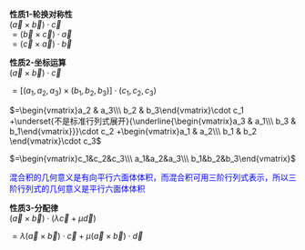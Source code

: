 **性质1-轮换对称性**  
$(\vec a \times \vec b)\cdot \vec c$  
$=(\vec b \times \vec c)\cdot \vec a$  
$=(\vec c \times \vec a) \cdot \vec b$  
  
**性质2-坐标运算**  
$(\vec a \times \vec b)\cdot \vec c$  
  
$=[(a_1,a_2,a_3) \times (b_1,b_2,b_3)]\cdot(c_1,c_2,c_3)$  
  
$=\begin{vmatrix}a_2 & a_3\\\ b_2 & b_3\end{vmatrix}\cdot c_1  
+\underset{不是标准行列式展开}{\underline{\begin{vmatrix}a_3 & a_1\\\ b_3 & b_1\end{vmatrix}}}\cdot c_2  
+\begin{vmatrix}a_1 & a_2\\\ b_1 & b_2 \end{vmatrix}\cdot c_3$  
  
$=\begin{vmatrix}c_1&c_2&c_3\\\ a_1&a_2&a_3\\\ b_1&b_2&b_3\end{vmatrix}$  
  
<font color=blue>混合积的几何意义是有向平行六面体体积，而混合积可用三阶行列式表示，所以三阶行列式的几何意义是平行六面体体积</font>  
  
**性质3-分配律**  
$(\vec a \times  \vec b)\cdot( \lambda\vec c +  \mu  \vec d)$  
  
$= \lambda(\vec a \times \vec b) \cdot \vec c + \mu (\vec a  \times \vec b) \cdot \vec d$  
